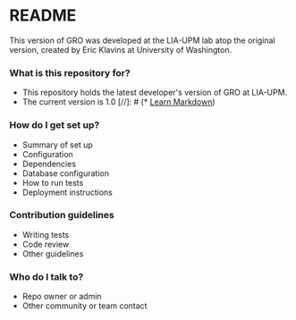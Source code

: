 # README #

This version of GRO was developed at the LIA-UPM lab atop the original version, created by Eric Klavins at University of Washington.

### What is this repository for? ###

* This repository holds the latest developer's version of GRO at LIA-UPM.
* The current version is 1.0
[//]: # (* [Learn Markdown](https://bitbucket.org/tutorials/markdowndemo))

### How do I get set up? ###

* Summary of set up
* Configuration
* Dependencies
* Database configuration
* How to run tests
* Deployment instructions

### Contribution guidelines ###

* Writing tests
* Code review
* Other guidelines

### Who do I talk to? ###

* Repo owner or admin
* Other community or team contact